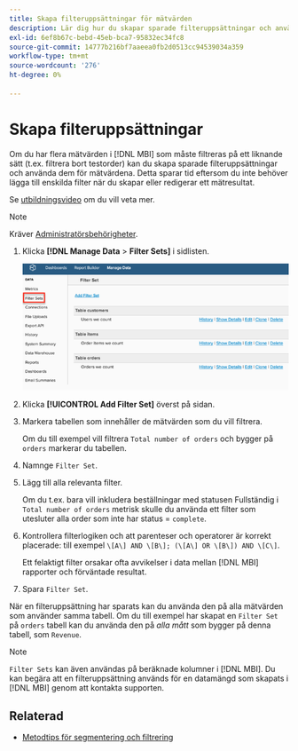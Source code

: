 ```yaml
---
title: Skapa filteruppsättningar för mätvärden
description: Lär dig hur du skapar sparade filteruppsättningar och använder dem på mätvärdena.
exl-id: 6ef8b67c-bebd-45eb-bca7-95832ec34fc8
source-git-commit: 14777b216bf7aaeea0fb2d0513cc94539034a359
workflow-type: tm+mt
source-wordcount: '276'
ht-degree: 0%

---
```


# Skapa filteruppsättningar

Om du har flera mätvärden i [!DNL MBI] som måste filtreras på ett liknande sätt (t.ex. filtrera bort testorder) kan du skapa sparade filteruppsättningar och använda dem för mätvärdena. Detta sparar tid eftersom du inte behöver lägga till enskilda filter när du skapar eller redigerar ett mätresultat.

Se [utbildningsvideo](https://experienceleague.adobe.com/docs/commerce-knowledge-base/kb/how-to/mbi-training-video-filter-sets.html?lang=en) om du vill veta mer.

>[!NOTE]
>
>Kräver [Administratörsbehörigheter](../../administrator/user-management/user-management.md).

1. Klicka **[!DNL Manage Data** > **Filter Sets]** i sidlisten.

   ![](../../assets/create-filter-sets.png)

1. Klicka **[!UICONTROL Add Filter Set]** överst på sidan.

1. Markera tabellen som innehåller de mätvärden som du vill filtrera.

   Om du till exempel vill filtrera `Total number of orders` och bygger på `orders` markerar du tabellen.

1. Namnge `Filter Set`.

1. Lägg till alla relevanta filter.

   Om du t.ex. bara vill inkludera beställningar med statusen Fullständig i `Total number of orders` metrisk skulle du använda ett filter som utesluter alla order som inte har status = `complete`.

1. Kontrollera filterlogiken och att parenteser och operatorer är korrekt placerade: till exempel `\[A\] AND \[B\]; (\[A\] OR \[B\]) AND \[C\]`.

   Ett felaktigt filter orsakar ofta avvikelser i data mellan [!DNL MBI] rapporter och förväntade resultat.

1. Spara `Filter Set`.

När en filteruppsättning har sparats kan du använda den på alla mätvärden som använder samma tabell. Om du till exempel har skapat en `Filter Set` på `orders` tabell kan du använda den på *alla mått* som bygger på denna tabell, som `Revenue`.

>[!NOTE]
>
>`Filter Sets` kan även användas på beräknade kolumner i [!DNL MBI]. Du kan begära att en filteruppsättning används för en datamängd som skapats i [!DNL MBI] genom att kontakta supporten.

## Relaterad

* [Metodtips för segmentering och filtrering](../../best-practices/segment-filter.md)
